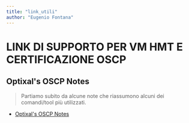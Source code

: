 ```yaml
---
title: "link_utili"
author: "Eugenio Fontana"
---
```


# LINK DI SUPPORTO PER VM HMT E CERTIFICAZIONE OSCP

## Optixal's OSCP Notes

> Partiamo subito da alcune note che riassumono alcuni dei comandi/tool più utilizzati. 

- [Optixal's OSCP Notes](https://github.com/Optixal/OSCP-PWK-Notes-Public)



